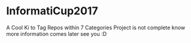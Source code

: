 # InformatiCup2017

A Cool Ki to Tag Repos within 7 Categories
Project is not complete know 
more information comes later
see you :D
